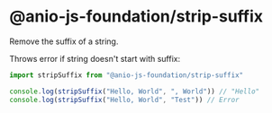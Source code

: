 # @anio-js-foundation/strip-suffix

Remove the suffix of a string.

Throws error if string doesn't start with suffix:

```js
import stripSuffix from "@anio-js-foundation/strip-suffix"

console.log(stripSuffix("Hello, World", ", World")) // "Hello"
console.log(stripSuffix("Hello, World", "Test")) // Error
```
